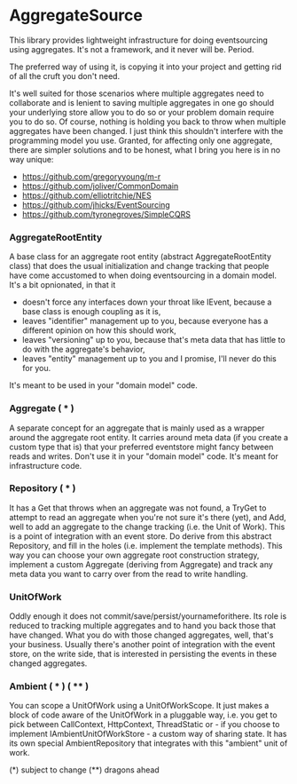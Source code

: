 AggregateSource
===============

This library provides lightweight infrastructure for doing eventsourcing using aggregates. It's not a framework, and it never will be. Period.

The preferred way of using it, is copying it into your project and getting rid of all the cruft you don't need.

It's well suited for those scenarios where multiple aggregates need to collaborate and is lenient to saving multiple aggregates in one go should your underlying store allow you to do so or your problem domain require you to do so. Of course, nothing is holding you back to throw when multiple aggregates have been changed. I just think this shouldn't interfere with the programming model you use. Granted, for affecting only one aggregate, there are simpler solutions and to be honest, what I bring you here is in no way unique:

* https://github.com/gregoryyoung/m-r
* https://github.com/joliver/CommonDomain
* https://github.com/elliotritchie/NES
* https://github.com/jhicks/EventSourcing
* https://github.com/tyronegroves/SimpleCQRS

### AggregateRootEntity
A base class for an aggregate root entity (abstract AggregateRootEntity class) that does the usual initialization and change tracking that people have come accustomed to when doing eventsourcing in a domain model. It's a bit opnionated, in that it

* doesn't force any interfaces down your throat like IEvent, because a base class is enough coupling as it is,
* leaves "identifier" management up to you, because everyone has a different opinion on how this should work,
* leaves "versioning" up to you, because that's meta data that has little to do with the aggregate's behavior,
* leaves "entity" management up to you and I promise, I'll never do this for you.

It's meant to be used in your "domain model" code.

### Aggregate ( * )

A separate concept for an aggregate that is mainly used as a wrapper around the aggregate root entity. It carries around meta data (if you create a custom type that is) that your preferred eventstore might fancy between reads and writes. Don't use it in your "domain model" code. It's meant for infrastructure code.

### Repository ( * )
It has a Get that throws when an aggregate was not found, a TryGet to attempt to read an aggregate when you're not sure it's there (yet), and Add, well to add an aggregate to the change tracking (i.e. the Unit of Work). This is a point of integration with an event store. Do derive from this abstract Repository, and fill in the holes (i.e. implement the template methods). This way you can choose your own aggregate root construction strategy, implement a custom Aggregate (deriving from Aggregate) and track any meta data you want to carry over from the read to write handling.

### UnitOfWork
Oddly enough it does not commit/save/persist/yournameforithere. Its role is reduced to tracking multiple aggregates and to hand you back those that have changed. What you do with those changed aggregates, well, that's your business. Usually there's another point of integration with the event store, on the write side, that is interested in persisting the events in these changed aggregates.

### Ambient ( * ) ( ** )
You can scope a UnitOfWork using a UnitOfWorkScope. It just makes a block of code aware of the UnitOfWork in a pluggable way, i.e. you get to pick between CallContext, HttpContext, ThreadStatic or - if you choose to implement IAmbientUnitOfWorkStore - a custom way of sharing state. It has its own special AmbientRepository that integrates with this "ambient" unit of work.

(*) subject to change
(**) dragons ahead